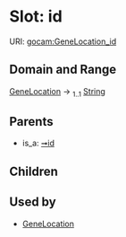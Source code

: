 
# Slot: id




URI: [gocam:GeneLocation_id](http://w3id.org/ontogpt/gocam/GeneLocation_id)


## Domain and Range

[GeneLocation](GeneLocation.md) &#8594;  <sub>1..1</sub> [String](types/String.md)

## Parents

 *  is_a: [➞id](namedEntity__id.md)

## Children


## Used by

 * [GeneLocation](GeneLocation.md)
